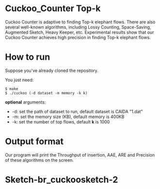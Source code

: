 # Cuckoo_Counter Top-k

Cuckoo Counter is adaptive to finding Top-k elephant flows. There are also several well-known algorithms, including Lossy Counting, Space-Saving, Augmented Sketch, Heavy Keeper,  etc. Experimental results show that our Cuckoo Counter achieves high precision in finding Top-k elephant flows. 

# How to run

Suppose you've already cloned the repository.

You just need:

```
$ make
$ ./cuckoo (-d dataset -m memory -k k)
```

**optional** arguments:

- -d: set the path of dataset to run, default dataset is CAIDA "1.dat"
- -m: set the memory size (KB), default memory is 400KB
- -k: set the number of top flows, default **k** is 1000 

# Output format

Our program will print the Throughput of insertion, AAE, ARE and Precision of these algorithms on the screen.
# Sketch-br_cuckoosketch-2
